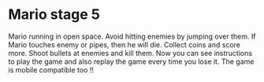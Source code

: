 # Mario stage 5

Mario running in open space. Avoid hitting enemies by jumping over them. If Mario touches enemy or pipes, then he will die. Collect coins and score more. Shoot bullets at enemies and kill them.
Now you can see instructions to play the game and also replay the game every time you lose it. The game is mobile compatible too !!